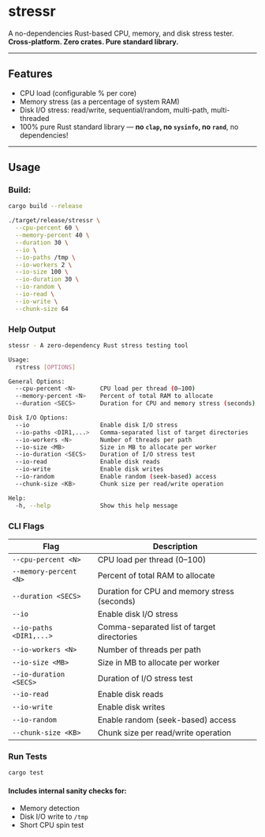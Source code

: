 # stressr


A no-dependencies Rust-based CPU, memory, and disk stress tester.  
**Cross-platform. Zero crates. Pure standard library.**

---

##  Features

-  CPU load (configurable % per core)
-  Memory stress (as a percentage of system RAM)
-  Disk I/O stress: read/write, sequential/random, multi-path, multi-threaded
-  100% pure Rust standard library — **no `clap`, no `sysinfo`, no `rand`**, no dependencies!

---

##  Usage

### Build:

```bash
cargo build --release
```

```bash
./target/release/stressr \
  --cpu-percent 60 \
  --memory-percent 40 \
  --duration 30 \
  --io \
  --io-paths /tmp \
  --io-workers 2 \
  --io-size 100 \
  --io-duration 30 \
  --io-random \
  --io-read \
  --io-write \
  --chunk-size 64
```


### Help Output

```bash
stessr - A zero-dependency Rust stress testing tool

Usage:
  rstress [OPTIONS]

General Options:
  --cpu-percent <N>       CPU load per thread (0–100)
  --memory-percent <N>    Percent of total RAM to allocate
  --duration <SECS>       Duration for CPU and memory stress (seconds)

Disk I/O Options:
  --io                    Enable disk I/O stress
  --io-paths <DIR1,...>   Comma-separated list of target directories
  --io-workers <N>        Number of threads per path
  --io-size <MB>          Size in MB to allocate per worker
  --io-duration <SECS>    Duration of I/O stress test
  --io-read               Enable disk reads
  --io-write              Enable disk writes
  --io-random             Enable random (seek-based) access
  --chunk-size <KB>       Chunk size per read/write operation

Help:
  -h, --help              Show this help message
```

### CLI Flags

| Flag                     | Description                                      |
|--------------------------|--------------------------------------------------|
| `--cpu-percent <N>`      | CPU load per thread (0–100)                      |
| `--memory-percent <N>`   | Percent of total RAM to allocate                 |
| `--duration <SECS>`      | Duration for CPU and memory stress (seconds)     |
| `--io`                   | Enable disk I/O stress                           |
| `--io-paths <DIR1,...>`  | Comma-separated list of target directories       |
| `--io-workers <N>`       | Number of threads per path                       |
| `--io-size <MB>`         | Size in MB to allocate per worker                |
| `--io-duration <SECS>`   | Duration of I/O stress test                      |
| `--io-read`              | Enable disk reads                                |
| `--io-write`             | Enable disk writes                               |
| `--io-random`            | Enable random (seek-based) access                |
| `--chunk-size <KB>`      | Chunk size per read/write operation              |


### Run Tests

```bash
cargo test
```

#### Includes internal sanity checks for:
- Memory detection
- Disk I/O write to `/tmp`
- Short CPU spin test


